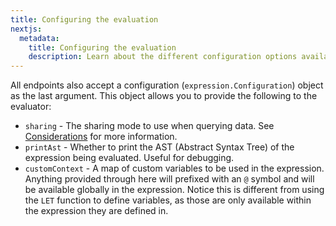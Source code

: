 ```yaml
---
title: Configuring the evaluation
nextjs:
  metadata:
    title: Configuring the evaluation
    description: Learn about the different configuration options available for the evaluation.
---
```


All endpoints also accept a configuration (`expression.Configuration`) object as the last argument. This object
allows you to provide the following to the evaluator:

* `sharing` - The sharing mode to use when querying data. See [Considerations](./../docs/considerations) for more information.
* `printAst` - Whether to print the AST (Abstract Syntax Tree) of the expression being evaluated. Useful for debugging.
* `customContext` - A map of custom variables to be used in the expression.
  Anything provided through here will prefixed with an `@` symbol and will be available globally in the expression.
  Notice this is different from using the `LET` function to define variables,
  as those are only available within the expression they are defined in.
